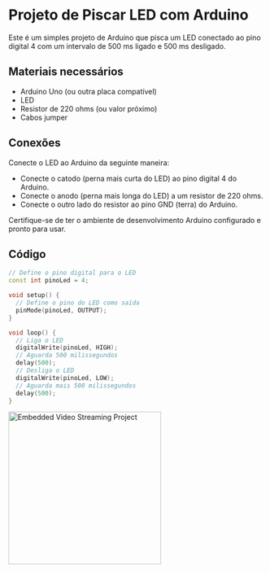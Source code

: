 # Projeto de Piscar LED com Arduino

Este é um simples projeto de Arduino que pisca um LED conectado ao pino digital 4 com um intervalo de 500 ms ligado e 500 ms desligado.

## Materiais necessários

- Arduino Uno (ou outra placa compatível)
- LED
- Resistor de 220 ohms (ou valor próximo)
- Cabos jumper

## Conexões

Conecte o LED ao Arduino da seguinte maneira:

- Conecte o catodo (perna mais curta do LED) ao pino digital 4 do Arduino.
- Conecte o anodo (perna mais longa do LED) a um resistor de 220 ohms.
- Conecte o outro lado do resistor ao pino GND (terra) do Arduino.

Certifique-se de ter o ambiente de desenvolvimento Arduino configurado e pronto para usar.

## Código

```cpp
// Define o pino digital para o LED
const int pinoLed = 4;

void setup() {
  // Define o pino do LED como saída
  pinMode(pinoLed, OUTPUT);
}

void loop() {
  // Liga o LED
  digitalWrite(pinoLed, HIGH);
  // Aguarda 500 milissegundos
  delay(500);
  // Desliga o LED
  digitalWrite(pinoLed, LOW);
  // Aguarda mais 500 milissegundos
  delay(500);
}
````

<img src="circuit.png" alt="Embedded Video Streaming Project" width="300">
